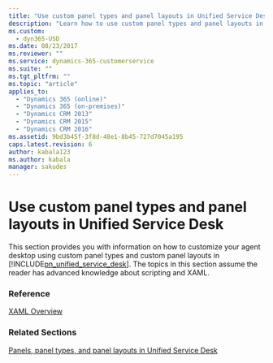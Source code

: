 ```yaml
---
title: "Use custom panel types and panel layouts in Unified Service Desk for Dynamics 365 Customer Engagement| MicrosoftDocs"
description: "Learn how to use custom panel types and panel layouts in Unified Service Desk."
ms.custom:
  - dyn365-USD
ms.date: 08/23/2017
ms.reviewer: ""
ms.service: dynamics-365-customerservice
ms.suite: ""
ms.tgt_pltfrm: ""
ms.topic: "article"
applies_to: 
  - "Dynamics 365 (online)"
  - "Dynamics 365 (on-premises)"
  - "Dynamics CRM 2013"
  - "Dynamics CRM 2015"
  - "Dynamics CRM 2016"
ms.assetid: 9bd3b45f-3f8d-48e1-8b45-727d7045a195
caps.latest.revision: 6
author: kabala123
ms.author: kabala
manager: sakudes
---
```

# Use custom panel types and panel layouts in Unified Service Desk
This section provides you with information on how to customize your agent desktop using custom panel types and custom panel layouts in [!INCLUDE[pn_unified_service_desk](../includes/pn-unified-service-desk.md)]. The topics in this section assume the reader has advanced knowledge about scripting and XAML.  
  
### Reference  
 [XAML Overview](https://msdn.microsoft.com/library/ms752059\(v=vs.110\).aspx)  
  
### Related Sections  
 [Panels, panel types, and panel layouts in Unified Service Desk](../unified-service-desk/panels-panel-types-panel-layouts.md)
